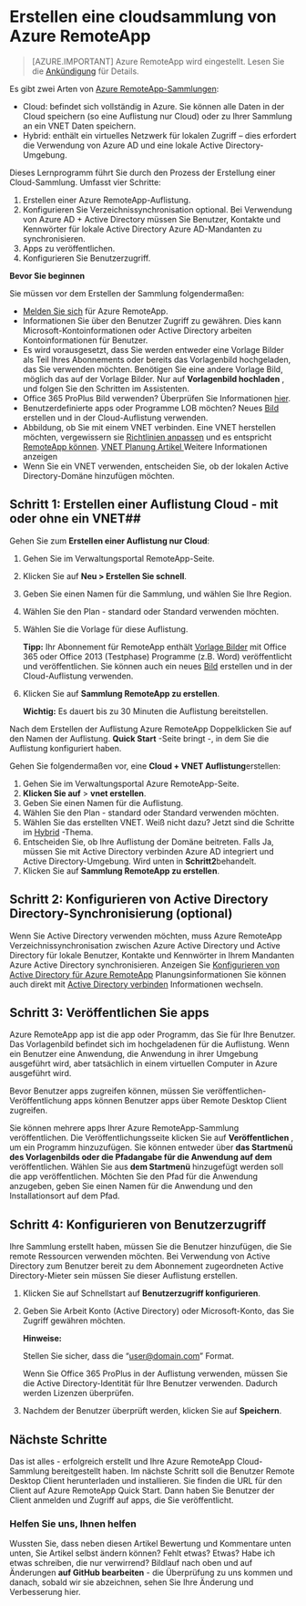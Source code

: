 <properties 
    pageTitle="Erstellen eine cloudsammlung von Azure RemoteApp | Microsoft Azure" 
    description="Erfahren Sie, wie eine Bereitstellung von Azure RemoteApp zu erstellen, die Daten in der Azure-Cloud gespeichert." 
    services="remoteapp" 
    documentationCenter="" 
    authors="lizap" 
    manager="mbaldwin" 
    editor=""/>

<tags 
    ms.service="remoteapp" 
    ms.workload="compute" 
    ms.tgt_pltfrm="na" 
    ms.devlang="na" 
    ms.topic="article" 
    ms.date="08/15/2016" 
    ms.author="elizapo"/>

# <a name="how-to-create-a-cloud-collection-of-azure-remoteapp"></a>Erstellen eine cloudsammlung von Azure RemoteApp

> [AZURE.IMPORTANT]
> Azure RemoteApp wird eingestellt. Lesen Sie die [Ankündigung](https://go.microsoft.com/fwlink/?linkid=821148) für Details.

Es gibt zwei Arten von [Azure RemoteApp-Sammlungen](remoteapp-collections.md): 

- Cloud: befindet sich vollständig in Azure. Sie können alle Daten in der Cloud speichern (so eine Auflistung nur Cloud) oder zu Ihrer Sammlung an ein VNET Daten speichern.   
- Hybrid: enthält ein virtuelles Netzwerk für lokalen Zugriff – dies erfordert die Verwendung von Azure AD und eine lokale Active Directory-Umgebung.

Dieses Lernprogramm führt Sie durch den Prozess der Erstellung einer Cloud-Sammlung. Umfasst vier Schritte: 

1.  Erstellen einer Azure RemoteApp-Auflistung.
2.  Konfigurieren Sie Verzeichnissynchronisation optional. Bei Verwendung von Azure AD + Active Directory müssen Sie Benutzer, Kontakte und Kennwörter für lokale Active Directory Azure AD-Mandanten zu synchronisieren.
5.  Apps zu veröffentlichen.
6.  Konfigurieren Sie Benutzerzugriff.


**Bevor Sie beginnen**

Sie müssen vor dem Erstellen der Sammlung folgendermaßen:

- [Melden Sie sich](https://azure.microsoft.com/services/remoteapp/) für Azure RemoteApp. 
- Informationen Sie über den Benutzer Zugriff zu gewähren. Dies kann Microsoft-Kontoinformationen oder Active Directory arbeiten Kontoinformationen für Benutzer.
- Es wird vorausgesetzt, dass Sie werden entweder eine Vorlage Bilder als Teil Ihres Abonnements oder bereits das Vorlagenbild hochgeladen, das Sie verwenden möchten. Benötigen Sie eine andere Vorlage Bild, möglich das auf der Vorlage Bilder. Nur auf **Vorlagenbild hochladen** , und folgen Sie den Schritten im Assistenten. 
- Office 365 ProPlus Bild verwenden? Überprüfen Sie Informationen [hier](remoteapp-officesubscription.md).
- Benutzerdefinierte apps oder Programme LOB möchten? Neues [Bild](remoteapp-imageoptions.md) erstellen und in der Cloud-Auflistung verwenden.
- Abbildung, ob Sie mit einem VNET verbinden. Eine VNET herstellen möchten, vergewissern sie [Richtlinien anpassen](remoteapp-vnetsizing.md) und es entspricht [RemoteApp können](remoteapp-vnet.md). [VNET Planung Artikel ](remoteapp-planvnet.md)Weitere Informationen anzeigen
- Wenn Sie ein VNET verwenden, entscheiden Sie, ob der lokalen Active Directory-Domäne hinzufügen möchten.

## <a name="step-1-create-a-cloud-collection---with-or-without-a-vnet"></a>Schritt 1: Erstellen einer Auflistung Cloud - mit oder ohne ein VNET##


Gehen Sie zum **Erstellen einer Auflistung nur Cloud**:

1. Gehen Sie im Verwaltungsportal RemoteApp-Seite.
2. Klicken Sie auf **Neu > Erstellen Sie schnell**.
3. Geben Sie einen Namen für die Sammlung, und wählen Sie Ihre Region.
4. Wählen Sie den Plan - standard oder Standard verwenden möchten.
5. Wählen Sie die Vorlage für diese Auflistung. 

    **Tipp:** Ihr Abonnement für RemoteApp enthält [Vorlage Bilder](remoteapp-images.md) mit Office 365 oder Office 2013 (Testphase) Programme (z.B. Word) veröffentlicht und veröffentlichen. Sie können auch ein neues [Bild](remoteapp-imageoptions.md) erstellen und in der Cloud-Auflistung verwenden.


1. Klicken Sie auf **Sammlung RemoteApp zu erstellen**.
    
    **Wichtig:** Es dauert bis zu 30 Minuten die Auflistung bereitstellen.

Nach dem Erstellen der Auflistung Azure RemoteApp Doppelklicken Sie auf den Namen der Auflistung. **Quick Start** -Seite bringt -, in dem Sie die Auflistung konfiguriert haben.

Gehen Sie folgendermaßen vor, eine **Cloud + VNET Auflistung**erstellen:

1. Gehen Sie im Verwaltungsportal Azure RemoteApp-Seite.
2. **Klicken Sie auf** > **vnet erstellen**.
3. Geben Sie einen Namen für die Auflistung.
4. Wählen Sie den Plan - standard oder Standard verwenden möchten.
5. Wählen Sie das erstellten VNET. Weiß nicht dazu? Jetzt sind die Schritte im [Hybrid](remoteapp-create-hybrid-deployment.md) -Thema.
6. Entscheiden Sie, ob Ihre Auflistung der Domäne beitreten. Falls Ja, müssen Sie mit Active Directory verbinden Azure AD integriert und Active Directory-Umgebung. Wird unten in **Schritt2**behandelt.
6. Klicken Sie auf **Sammlung RemoteApp zu erstellen**.


## <a name="step-2-configure-active-directory-directory-synchronization-optional"></a>Schritt 2: Konfigurieren von Active Directory Directory-Synchronisierung (optional) ##

Wenn Sie Active Directory verwenden möchten, muss Azure RemoteApp Verzeichnissynchronisation zwischen Azure Active Directory und Active Directory für lokale Benutzer, Kontakte und Kennwörter in Ihrem Mandanten Azure Active Directory synchronisieren. Anzeigen Sie [Konfigurieren von Active Directory für Azure RemoteApp](remoteapp-ad.md) Planungsinformationen Sie können auch direkt mit [Active Directory verbinden](https://blogs.technet.microsoft.com/enterprisemobility/2014/08/04/connecting-ad-and-azure-ad-only-4-clicks-with-azure-ad-connect/) Informationen wechseln.

## <a name="step-3-publish-apps"></a>Schritt 3: Veröffentlichen Sie apps ##

Azure RemoteApp app ist die app oder Programm, das Sie für Ihre Benutzer. Das Vorlagenbild befindet sich im hochgeladenen für die Auflistung. Wenn ein Benutzer eine Anwendung, die Anwendung in ihrer Umgebung ausgeführt wird, aber tatsächlich in einem virtuellen Computer in Azure ausgeführt wird. 

Bevor Benutzer apps zugreifen können, müssen Sie veröffentlichen-Veröffentlichung apps können Benutzer apps über Remote Desktop Client zugreifen.
 
Sie können mehrere apps Ihrer Azure RemoteApp-Sammlung veröffentlichen. Die Veröffentlichungsseite klicken Sie auf **Veröffentlichen** , um ein Programm hinzuzufügen. Sie können entweder über **das Startmenü des Vorlagenbilds oder die Pfadangabe für die Anwendung auf dem** veröffentlichen. Wählen Sie aus **dem Startmenü** hinzugefügt werden soll die app veröffentlichen. Möchten Sie den Pfad für die Anwendung anzugeben, geben Sie einen Namen für die Anwendung und den Installationsort auf dem Pfad.

## <a name="step-4-configure-user-access"></a>Schritt 4: Konfigurieren von Benutzerzugriff ##

Ihre Sammlung erstellt haben, müssen Sie die Benutzer hinzufügen, die Sie remote Ressourcen verwenden möchten. Bei Verwendung von Active Directory zum Benutzer bereit zu dem Abonnement zugeordneten Active Directory-Mieter sein müssen Sie dieser Auflistung erstellen.

1.  Klicken Sie auf Schnellstart auf **Benutzerzugriff konfigurieren**. 
2.  Geben Sie Arbeit Konto (Active Directory) oder Microsoft-Konto, das Sie Zugriff gewähren möchten.

    **Hinweise:** 

    Stellen Sie sicher, dass die “user@domain.com” Format.

    Wenn Sie Office 365 ProPlus in der Auflistung verwenden, müssen Sie die Active Directory-Identität für Ihre Benutzer verwenden. Dadurch werden Lizenzen überprüfen. 

3.  Nachdem der Benutzer überprüft werden, klicken Sie auf **Speichern**.


## <a name="next-steps"></a>Nächste Schritte ##

Das ist alles - erfolgreich erstellt und Ihre Azure RemoteApp Cloud-Sammlung bereitgestellt haben. Im nächste Schritt soll die Benutzer Remote Desktop Client herunterladen und installieren. Sie finden die URL für den Client auf Azure RemoteApp Quick Start. Dann haben Sie Benutzer der Client anmelden und Zugriff auf apps, die Sie veröffentlicht.

### <a name="help-us-help-you"></a>Helfen Sie uns, Ihnen helfen 
Wussten Sie, dass neben diesen Artikel Bewertung und Kommentare unten unten, Sie Artikel selbst ändern können? Fehlt etwas? Etwas? Habe ich etwas schreiben, die nur verwirrend? Bildlauf nach oben und auf Änderungen **auf GitHub bearbeiten** - die Überprüfung zu uns kommen und danach, sobald wir sie abzeichnen, sehen Sie Ihre Änderung und Verbesserung hier.